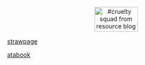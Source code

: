 <p dir="auto"></p>
<p align="center">
<img alt="#cruelty squad from resource blog" class="J9AiF" height="57" src="https://64.media.tumblr.com/d36bc47a5960144ef938cf4ff4b0551a/0fe2737b72e0568f-52/s250x400/f32a47b3cb7b8b8f084c9ad4985528ad93566d3e.pnj" width="101">
</p>
<p dir="auto"></p>
<p align="center">
</p><a href="https://hungry-bug.straw.page/" rel="nofollow">strawpage</a>

</p><a href="https://crossofloss.atabook.org/" rel="nofollow">atabook</a>



